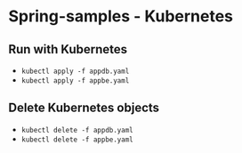 # Spring-samples - Kubernetes 

## Run with Kubernetes 

- `kubectl apply -f appdb.yaml`
- `kubectl apply -f appbe.yaml`

## Delete Kubernetes objects

- `kubectl delete -f appdb.yaml`
- `kubectl delete -f appbe.yaml`

